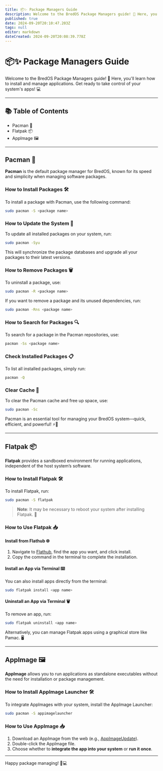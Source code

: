```yaml
---
title: 📦✨ Package Managers Guide
description: Welcome to the BredOS Package Managers guide! 🚀 Here, you'll learn how to install and manage applications
published: true
date: 2024-09-20T20:10:47.203Z
tags: null
editor: markdown
dateCreated: 2024-09-20T20:08:39.778Z
---
```


# 📦✨ Package Managers Guide

Welcome to the BredOS Package Managers guide! 🚀 Here, you'll learn how to install and manage applications. Get ready to take control of your system's apps! 💻

---

## 📚 Table of Contents

- Pacman 🐧
- Flatpak 📦
- AppImage 🖼️

---

## Pacman 🐧

**Pacman** is the default package manager for BredOS, known for its speed and simplicity when managing software packages.

### How to Install Packages 🛠️

To install a package with Pacman, use the following command:

```bash
sudo pacman -S <package name>
```

### How to Update the System 🔄

To update all installed packages on your system, run:

```bash
sudo pacman -Syu
```

This will synchronize the package databases and upgrade all your packages to their latest versions.

### How to Remove Packages 🗑️

To uninstall a package, use:

```bash
sudo pacman -R <package name>
```

If you want to remove a package and its unused dependencies, run:

```bash
sudo pacman -Rns <package name>
```

### How to Search for Packages 🔍

To search for a package in the Pacman repositories, use:

```bash
pacman -Ss <package name>
```

### Check Installed Packages 📋

To list all installed packages, simply run:

```bash
pacman -Q
```

### Clear Cache 🧹

To clear the Pacman cache and free up space, use:

```bash
sudo pacman -Sc
```

Pacman is an essential tool for managing your BredOS system—quick, efficient, and powerful! ⚡🐧

---

## Flatpak 📦

**Flatpak** provides a sandboxed environment for running applications, independent of the host system’s software.

### How to Install Flatpak 🛠️

To install Flatpak, run:

```bash
sudo pacman -S flatpak
```

> **Note**: It may be necessary to reboot your system after installing Flatpak. 🔄

### How to Use Flatpak 📥

#### Install from Flathub 🌐

1. Navigate to [Flathub](https://flathub.org), find the app you want, and click install.
2. Copy the command in the terminal to complete the installation.

#### Install an App via Terminal ⌨️

You can also install apps directly from the terminal:

```bash
sudo flatpak install <app name>
```

#### Uninstall an App via Terminal 🗑️

To remove an app, run:

```bash
sudo flatpak uninstall <app name>
```

Alternatively, you can manage Flatpak apps using a graphical store like Pamac. 🖥️

---

## AppImage 🖼️

**AppImage** allows you to run applications as standalone executables without the need for installation or package management.

### How to Install AppImage Launcher 🛠️

To integrate AppImages with your system, install the AppImage Launcher:

```bash
sudo pacman -S appimagelauncher
```

### How to Use AppImage 📥

1. Download an AppImage from the web (e.g., [AppImageUpdate](https://appimage.github.io/AppImageUpdate)).
2. Double-click the AppImage file.
3. Choose whether to **integrate the app into your system** or **run it once**.

---

Happy package managing! 🎉💻
